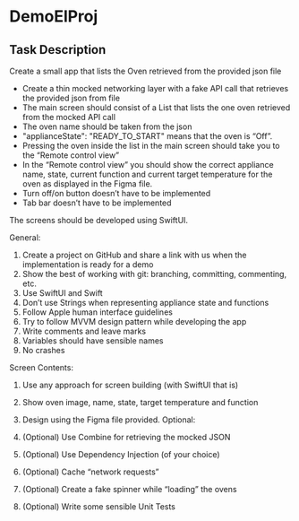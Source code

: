 # DemoElProj

## Task Description
 
Create a small app that lists the Oven retrieved from the provided json file
 
- Create a thin mocked networking layer with a fake API call that retrieves the provided json from file
- The main screen should consist of a List that lists the one oven retrieved from the mocked API call
- The oven name should be taken from the json
- "applianceState": "READY_TO_START" means that the oven is “Off”.
- Pressing the oven inside the list in the main screen should take you to the “Remote control view”
- In the “Remote control view” you should show the correct appliance name, state, current function and current target temperature for the oven as displayed in the Figma file.
- Turn off/on button doesn’t have to be implemented
- Tab bar doesn’t have to be implemented
 
The screens should be developed using SwiftUI.
 
General:

1. Create a project on GitHub and share a link with us when the implementation is ready for a demo
2. Show the best of working with git: branching, committing, commenting, etc.
3. Use SwiftUI and Swift
4. Don’t use Strings when representing appliance state and functions
5. Follow Apple human interface guidelines
6. Try to follow MVVM design pattern while developing the app
7. Write comments and leave marks
8. Variables should have sensible names
9. No crashes
 
Screen Contents:

1. Use any approach for screen building (with SwiftUI that is)
2. Show oven image, name, state, target temperature and function
3. Design using the Figma file provided.
Optional:

1. (Optional) Use Combine for retrieving the mocked JSON
2. (Optional) Use Dependency Injection (of your choice)
3. (Optional) Cache “network requests”
4. (Optional) Create a fake spinner while “loading” the ovens
5. (Optional) Write some sensible Unit Tests
 
